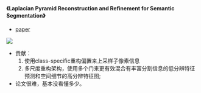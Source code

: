 #### 《Laplacian Pyramid Reconstruction and Refinement for Semantic Segmentation》
* [paper](paper/13.301-16-Laplacian-Pyramid-Reconstruction-and-Refinement-for-Semantic-Segmentation.pdf)

![](readme/13.301-LRR_01.png)
* 贡献：
    1. 使用class-specific重构偏置来上采样子像素信息
    2. 多尺度重构架构，使用多个门来更有效混合有丰富分割信息的低分辨特征预测和空间细节的高分辨特征图;
* 论文很难，基本没看懂多少。